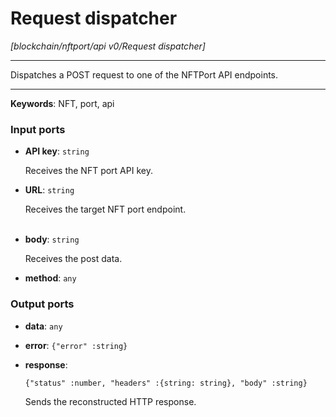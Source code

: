 # Request dispatcher

_[blockchain/nftport/api v0/Request dispatcher]_

---

Dispatches a POST request to one of the NFTPort API endpoints.<br>

---

__Keywords__: NFT, port, api

### Input ports

* __API key__: ` string `


    Receives the NFT port API key.<br>


* __URL__: ` string `


    Receives the target NFT port endpoint.<br>
    <br>


* __body__: ` string `


    Receives the post data.<br>


* __method__: ` any `

### Output ports

* __data__: ` any `


* __error__: ` {"error" :string} `


* __response__: 
    ```
    {"status" :number, "headers" :{string: string}, "body" :string}
    ```


    Sends the reconstructed HTTP response.<br>

